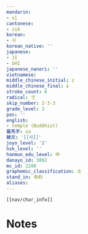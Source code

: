 ```yaml
---
mandarin:
- sì
cantonese:
- zi6
korean:
- 사
korean_native: ''
japanese:
- JI
- SHI
japanese_nanori: ''
vietnamese:
middle_chinese_initial: z
middle_chinese_final: ɨ
stroke_count: 6
radical: 寸
skip_number: 2-3-3
grade_level: 3
pos: ''
english:
- temple (Buddhist)
羅馬字: sa
韓文: '[[사]]'
joyo_level: '2'
hsk_level: ''
hanmun_edu_level: 中
danayo_id: 3092
mc_id: 2280
graphemic_classification: 士
stand_in: 寺刹
aliases:
---
```

```meta-bind-embed
[[nav/char_info]]
```

# Notes
